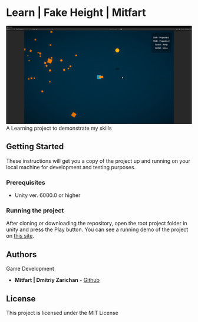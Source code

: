 # Learn | Fake Height | Mitfart

![game.png](./_Pics/game.png) A Learning project to demonstrate my
skills​

## Getting Started

These instructions will get you a copy of the project up and running on
your local machine for development and testing purposes.

### Prerequisites

  - Unity ver. 6000.0 or higher

### Running the project

After cloning or downloading the repository, open the root project
folder in unity and press the Play button. You can see a running demo of
the project on [this site](https://mitfart.itch.io/learn-fake-height).

## Authors

Game Development

  - **Mitfart | Dmitriy
    Zarichan** - [Github](https://github.com/Mitfart)

## License

This project is licensed under the MIT License
